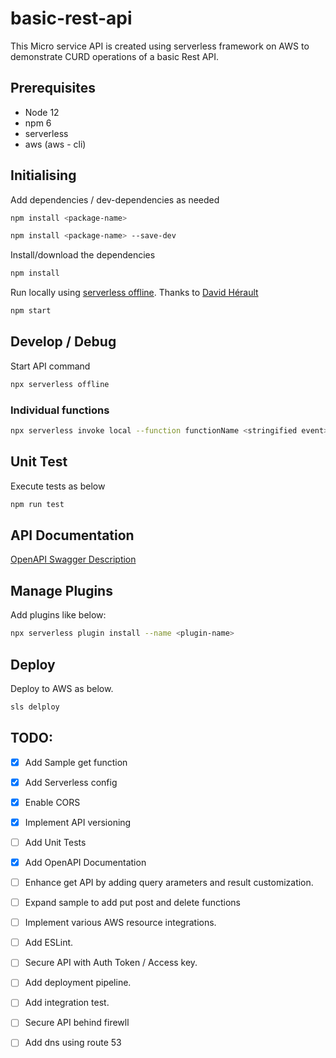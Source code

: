 # basic-rest-api

This Micro service API is created using serverless framework on AWS to demonstrate CURD operations of a basic Rest API.

## Prerequisites

- Node 12
- npm 6
- serverless
- aws (aws - cli)

## Initialising
Add dependencies / dev-dependencies as needed

```bash
npm install <package-name>
```
```bash
npm install <package-name> --save-dev
```

 Install/download the dependencies

```bash
npm install
```

Run locally using [serverless offline](https://github.com/dherault/serverless-offline). Thanks to [David Hérault](https://github.com/dherault)

```bash
npm start
```

## Develop / Debug

Start API command

```bash
npx serverless offline
```

### Individual functions

```bash
npx serverless invoke local --function functionName <stringified event>
```
## Unit Test
Execute tests as below 
```bash
npm run test
```
## API Documentation

[OpenAPI Swagger Description](docs/api.yml)

## Manage Plugins

Add plugins like below:

```bash
npx serverless plugin install --name <plugin-name>
```

## Deploy
 Deploy to AWS as below.
```bash
sls delploy
```

## TODO:

- [x] Add Sample get function
- [x] Add Serverless config
- [x] Enable CORS
- [x] Implement API versioning
- [ ] Add Unit Tests
- [x] Add OpenAPI Documentation
- [ ] Enhance get API by adding query arameters and result customization.
- [ ] Expand sample to add put post and delete functions
- [ ] Implement various AWS resource integrations.
- [ ] Add ESLint.
- [ ] Secure API with Auth Token / Access key.
- [ ] Add deployment pipeline.
- [ ] Add integration test.
- [ ] Secure API behind firewll
- [ ] Add dns using route 53


